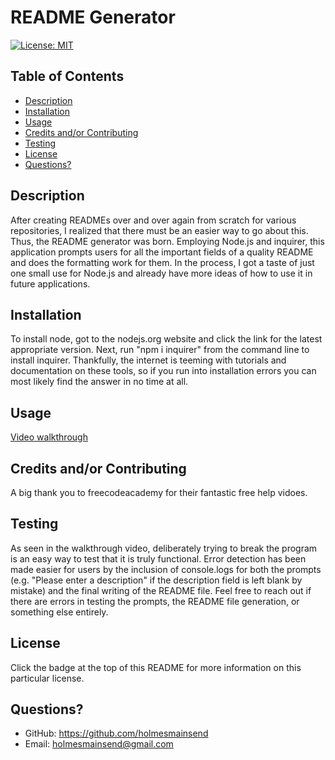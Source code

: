 # README Generator

[![License: MIT](https://img.shields.io/badge/License-MIT-yellow.svg)](https://opensource.org/licenses/MIT)

  ## Table of Contents
  * [Description](#description)
  * [Installation](#installation)
  * [Usage](#usage)
  * [Credits and/or Contributing](#credits-and/or-contributing)
  * [Testing](#testing)
  * [License](#license)
  * [Questions?](#questions?)


## Description
  After creating READMEs over and over again from scratch for various repositories, I realized that there must be an easier way to go about this. Thus, the README generator was born. Employing Node.js and inquirer, this application prompts users for all the important fields of a quality README and does the formatting work for them. In the process, I got a taste of just one small use for Node.js and already have more ideas of how to use it in future applications.


## Installation
  To install node, got to the nodejs.org website and click the link for the latest appropriate version. Next, run "npm i inquirer" from the command line to install inquirer. Thankfully, the internet is teeming with tutorials and documentation on these tools, so if you run into installation errors you can most likely find the answer in no time at all.


## Usage
  [Video walkthrough](https://watch.screencastify.com/v/X8ZQkenMti3BZ4gsEwnl)


## Credits and/or Contributing
  A big thank you to freecodeacademy for their fantastic free help vidoes.

## Testing
  As seen in the walkthrough video, deliberately trying to break the program is an easy way to test that it is truly functional. Error detection has been made easier for users by the inclusion of console.logs for both the prompts (e.g. "Please enter a description" if the description field is left blank by mistake) and the final writing of the README file. Feel free to reach out if there are errors in testing the prompts, the README file generation, or something else entirely.

## License
  Click the badge at the top of this README for more information on this particular license.

## Questions?
  * GitHub: https://github.com/holmesmainsend
  * Email: holmesmainsend@gmail.com
